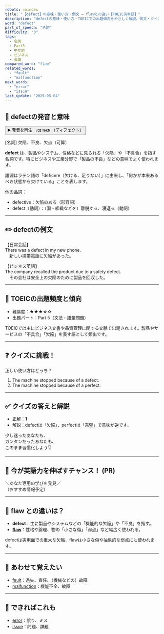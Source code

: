 ```yaml
---
robots: noindex
title: "【defect】の意味・使い方・例文 ― flawとの違い【TOEIC英単語】"
description: "defectの意味・使い方・TOEICでの出題傾向をやさしく解説。例文・クイズ付きでflawとの違いもわかりやすく学べます。"
word: "defect"
part_of_speech: "名詞"
difficulty: "3"
tags:
  - 名詞
  - Part5
  - 中立的
  - ビジネス
  - 会議
compared_word: "flaw"
related_words:
  - "fault"
  - "malfunction"
next_words:
  - "error"
  - "issue"
last_update: "2025-05-04"
---
```


## 🔰 defectの発音と意味

<button class="play-audio" onclick="playTTS('defect')">
  <span class="play-audio-main">
    ▶️ 発音を再生　/dɪˈfekt/
  </span>
  <span class="play-audio-sub">
    （ディフェクト）
  </span>
</button>

[名詞] 欠陥、不良、欠点（可算）

**defect** は、製品やシステム、性格などに見られる「欠陥」や「不具合」を指す名詞です。特にビジネスや工業分野で「製品の不良」などの意味でよく使われます。

語源はラテン語の「deficere（欠ける、足りない）」に由来し、「何かが本来あるべき状態から欠けている」ことを表します。

他の品詞：  
- defective：欠陥のある（形容詞）
- defect（動詞）：（国・組織などを）離脱する、寝返る（動詞）

---

## ✏️ defectの例文

【日常会話】  
There was a defect in my new phone.  
　新しい携帯電話に欠陥があった。

【ビジネス英語】  
The company recalled the product due to a safety defect.  
　その会社は安全上の欠陥のために製品を回収した。

---

## 🎯 TOEICの出題頻度と傾向

- 難易度：★★★☆☆
- 出題パート：Part 5（文法・語彙問題）

TOEICでは主にビジネス文書や品質管理に関する文脈で出題されます。製品やサービスの「不具合」「欠陥」を表す語として頻出です。

---

## ❓ クイズに挑戦！

正しい使い方はどっち？

1. The machine stopped because of a defect.  
2. The machine stopped because of a perfect.

---

## ✅ クイズの答えと解説

- 正解：**1**
- 解説：defectは「欠陥」、perfectは「完璧」で意味が逆です。

少し迷ったあなたも、  
カンタンだったあなたも、  
このまま習慣化しよう👇️

---

## 🚀 今が英語力を伸ばすチャンス！ (PR)

<div class="info-center">
＼あなた専用の学びを発見／<br>  
（おすすめ情報予定）
</div>

---

## 🤔  flaw との違いは？

- **defect**：主に製品やシステムなどの「機能的な欠陥」や「不良」を指す。
- **[flaw](/flaw)**：性格や論理、物の「小さな傷」「弱点」など幅広く使われる。

defectは実用面での重大な欠陥、flawは小さな傷や抽象的な弱点にも使われます。

---

## 🧩 あわせて覚えたい

- [fault](/fault)：過失、責任、（機械などの）故障
- [malfunction](/malfunction)：機能不全、故障

---

## 📖 できればこれも

- [error](/error)：誤り、ミス
- [issue](/issue)：問題、課題

<!-- cvid: aid29_bid22 -->
